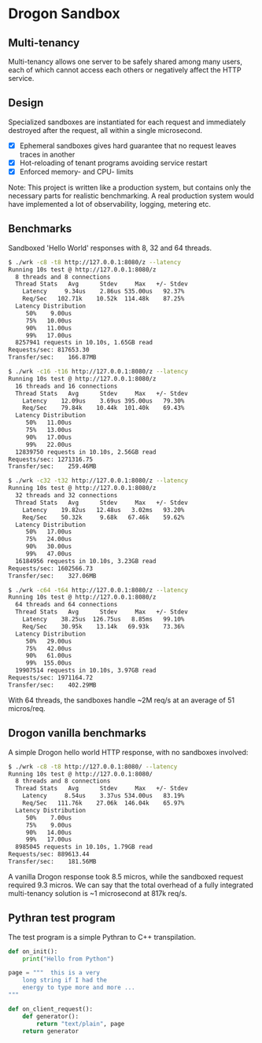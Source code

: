 # Drogon Sandbox

## Multi-tenancy

Multi-tenancy allows one server to be safely shared among many users, each of which cannot access each others or negatively affect the HTTP service.

## Design

Specialized sandboxes are instantiated for each request and immediately destroyed after the request, all within a single microsecond.

- [x] Ephemeral sandboxes gives hard guarantee that no request leaves traces in another
- [x] Hot-reloading of tenant programs avoiding service restart
- [x] Enforced memory- and CPU- limits

Note: This project is written like a production system, but contains only the necessary parts for realistic benchmarking. A real production system would have implemented a lot of observability, logging, metering etc.

## Benchmarks

Sandboxed 'Hello World' responses with 8, 32 and 64 threads.

```sh
$ ./wrk -c8 -t8 http://127.0.0.1:8080/z --latency
Running 10s test @ http://127.0.0.1:8080/z
  8 threads and 8 connections
  Thread Stats   Avg      Stdev     Max   +/- Stdev
    Latency     9.34us    2.86us 535.00us   92.37%
    Req/Sec   102.71k    10.52k  114.48k    87.25%
  Latency Distribution
     50%    9.00us
     75%   10.00us
     90%   11.00us
     99%   17.00us
  8257941 requests in 10.10s, 1.65GB read
Requests/sec: 817653.30
Transfer/sec:    166.87MB

$ ./wrk -c16 -t16 http://127.0.0.1:8080/z --latency
Running 10s test @ http://127.0.0.1:8080/z
  16 threads and 16 connections
  Thread Stats   Avg      Stdev     Max   +/- Stdev
    Latency    12.09us    3.69us 395.00us   79.30%
    Req/Sec    79.84k    10.44k  101.40k    69.43%
  Latency Distribution
     50%   11.00us
     75%   13.00us
     90%   17.00us
     99%   22.00us
  12839750 requests in 10.10s, 2.56GB read
Requests/sec: 1271316.75
Transfer/sec:    259.46MB

$ ./wrk -c32 -t32 http://127.0.0.1:8080/z --latency
Running 10s test @ http://127.0.0.1:8080/z
  32 threads and 32 connections
  Thread Stats   Avg      Stdev     Max   +/- Stdev
    Latency    19.82us   12.48us   3.02ms   93.20%
    Req/Sec    50.32k     9.68k   67.46k    59.62%
  Latency Distribution
     50%   17.00us
     75%   24.00us
     90%   30.00us
     99%   47.00us
  16184956 requests in 10.10s, 3.23GB read
Requests/sec: 1602566.73
Transfer/sec:    327.06MB

$ ./wrk -c64 -t64 http://127.0.0.1:8080/z --latency
Running 10s test @ http://127.0.0.1:8080/z
  64 threads and 64 connections
  Thread Stats   Avg      Stdev     Max   +/- Stdev
    Latency    38.25us  126.75us   8.85ms   99.10%
    Req/Sec    30.95k    13.14k   69.93k    73.36%
  Latency Distribution
     50%   29.00us
     75%   42.00us
     90%   61.00us
     99%  155.00us
  19907514 requests in 10.10s, 3.97GB read
Requests/sec: 1971164.72
Transfer/sec:    402.29MB
```

With 64 threads, the sandboxes handle ~2M req/s at an average of 51 micros/req.

## Drogon vanilla benchmarks

A simple Drogon hello world HTTP response, with no sandboxes involved:

```sh
$ ./wrk -c8 -t8 http://127.0.0.1:8080/ --latency
Running 10s test @ http://127.0.0.1:8080/
  8 threads and 8 connections
  Thread Stats   Avg      Stdev     Max   +/- Stdev
    Latency     8.54us    3.37us 534.00us   83.19%
    Req/Sec   111.76k    27.06k  146.04k    65.97%
  Latency Distribution
     50%    7.00us
     75%    9.00us
     90%   14.00us
     99%   17.00us
  8985045 requests in 10.10s, 1.79GB read
Requests/sec: 889613.44
Transfer/sec:    181.56MB
```

A vanilla Drogon response took 8.5 micros, while the sandboxed request required 9.3 micros. We can say that the total overhead of a fully integrated multi-tenancy solution is ~1 microsecond at 817k req/s.

## Pythran test program

The test program is a simple Pythran to C++ transpilation.

```py
def on_init():
	print("Hello from Python")

page = """	this is a very
	long string if I had the
	energy to type more and more ...
"""

def on_client_request():
	def generator():
		return "text/plain", page
	return generator
```
